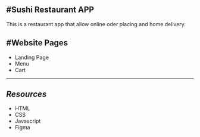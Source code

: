#Sushi Restaurant APP
----
This is a restaurant app that allow online oder placing and home delivery. 

#Website Pages
----
* Landing Page 
* Menu
* Cart
----
*Resources*
----
* HTML
* CSS
* Javascript 
* Figma
